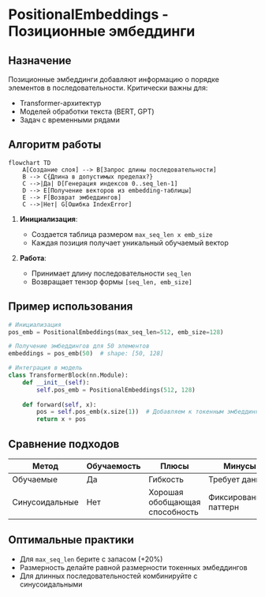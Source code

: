 # PositionalEmbeddings - Позиционные эмбеддинги

## Назначение
Позиционные эмбеддинги добавляют информацию о порядке элементов в последовательности. Критически важны для:
- Transformer-архитектур
- Моделей обработки текста (BERT, GPT)
- Задач с временными рядами

## Алгоритм работы

```mermaid
flowchart TD
    A[Создание слоя] --> B[Запрос длины последовательности]
    B --> C{Длина в допустимых пределах?}
    C -->|Да| D[Генерация индексов 0..seq_len-1]
    D --> E[Получение векторов из embedding-таблицы]
    E --> F[Возврат эмбеддингов]
    C -->|Нет| G[Ошибка IndexError]
```

1. **Инициализация**:
   - Создается таблица размером `max_seq_len x emb_size`
   - Каждая позиция получает уникальный обучаемый вектор

2. **Работа**:
   - Принимает длину последовательности `seq_len`
   - Возвращает тензор формы `[seq_len, emb_size]`

## Пример использования
```python
# Инициализация
pos_emb = PositionalEmbeddings(max_seq_len=512, emb_size=128)

# Получение эмбеддингов для 50 элементов
embeddings = pos_emb(50)  # shape: [50, 128]

# Интеграция в модель
class TransformerBlock(nn.Module):
    def __init__(self):
        self.pos_emb = PositionalEmbeddings(512, 128)
        
    def forward(self, x):
        pos = self.pos_emb(x.size(1))  # Добавляем к токенным эмбеддингам
        return x + pos
```

## Сравнение подходов
| Метод               | Обучаемость | Плюсы                          | Минусы                |
|----------------------|-------------|--------------------------------|-----------------------|
| Обучаемые            | Да          | Гибкость                       | Требует данных        |
| Синусоидальные       | Нет         | Хорошая обобщающая способность | Фиксированный паттерн |

## Оптимальные практики
- Для `max_seq_len` берите с запасом (+20%)
- Размерность делайте равной размерности токенных эмбеддингов
- Для длинных последовательностей комбинируйте с синусоидальными
